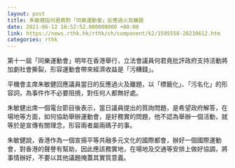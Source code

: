 ```yaml
---
layout: post
title: 朱敏健指何君堯對「同樂運動會」反應過火及離題
date: 2021-06-12 10:52:52.000000000 +08:00
link: https://news.rthk.hk/rthk/ch/component/k2/1595558-20210612.htm
categories: rthk
---
```


第十一屆「同樂運動會」明年在香港舉行，立法會議員何君堯批評政府支持活動將加劇社會撕裂，形容運動會帶來經濟收益是「污糟錢」。

平機會主席朱敏健回應議員當日的反應過火及離題，以「標籤化」、「污名化」的形容詞，為事件作不必要阻撓，對任何人都無好處。

朱敏健出席一個電台節目後表示，當日議員提出的質詢問題，是希望政府解答，在場地等方面，如何協助舉辦運動會，是好務實的問題，他不認為舉辦一個活動，就等於是宣傳有關理念，形容兩者屬兩碼子的事。

朱敏健說，香港作為一個宣揚平等共融多元文化的國際都會，辦好一個國際運動會，對香港的聲譽有幫助，因此應該務實地，在場地及交通等安排上做好協調，將事情辦好，不要以其他議題掩蓋其實質意義。
